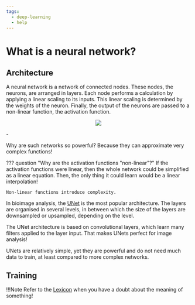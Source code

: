 ```yaml
---
tags:
  - deep-learning
  - help
---
```


# What is a neural network?

## Architecture

A neural network is a network of connected nodes. These nodes, the neurons, are
arranged in layers. Each node performs a calculation by applying a linear
scaling to its inputs. This linear scaling is determined by the weights of the
neuron. Finally, the output of the neurons are passed to a non-linear function,
the activation function.

<p align="center">
    <img src="https://github.com/nobias-fht/restoration/blob/main/docs/images/neural_network.png?raw=true">
</p>-

Why are such networks so powerful? Because they can approximate very complex
functions!

??? question "Why are the activation functions "non-linear"?"
    If the activation functions were linear, then the whole network could
    be simplified as a linear equation. Then, the only thing it could learn
    would be a linear interpolation!

    Non-linear functions introduce complexity.

In bioimage analysis, the [UNet](https://lmb.informatik.uni-freiburg.de/people/ronneber/u-net/)
is the most popular architecture. The layers are organised in several levels,
in between which the size of the layers are downsampled or upsampled,
depending on the level.

The UNet architecture is based on convolutional layers, which learn many
filters applied to the layer input. That makes UNets perfect for image
analysis!

UNets are relatively simple, yet they are powerful and do not need much data
to train, at least compared to more complex networks.

## Training

!!!Note
    Refer to the [Lexicon](https://nobias-fht.github.io/pasteur_n2v/how-to/lexicon/)
    when you have a doubt about the meaning of something!
